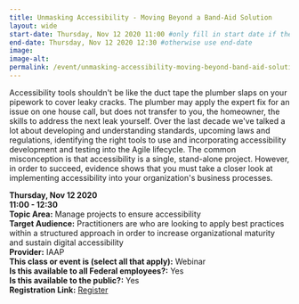 ```yaml
---
title: Unmasking Accessibility - Moving Beyond a Band-Aid Solution
layout: wide
start-date: Thursday, Nov 12 2020 11:00 #only fill in start date if the events spans multiple days
end-date: Thursday, Nov 12 2020 12:30 #otherwise use end-date
image:
image-alt: 
permalink: /event/unmasking-accessibility-moving-beyond-band-aid-solution/ 
---
```


Accessibility tools shouldn't be like the duct tape the plumber slaps on your pipework to cover leaky cracks. The plumber may apply the expert fix for an issue on one house call, but does not transfer to you, the homeowner, the skills to address the next leak yourself. Over the last decade we've talked a lot about developing and understanding standards, upcoming laws and regulations, identifying the right tools to use and incorporating accessibility development and testing into the Agile lifecycle. The common misconception is that accessibility is a single, stand-alone project. However, in order to succeed, evidence shows that you must take a closer look at implementing accessibility into your organization's business processes.

**Thursday, Nov 12 2020**     
**11:00 - 12:30**  
**Topic Area:** Manage projects to ensure accessibility  
**Target Audience:** Practitioners are who are looking to apply best practices within a structured approach in order to increase organizational maturity and sustain digital accessibility    
**Provider:** IAAP  
**This class or event is (select all that apply):** Webinar  
**Is this available to all Federal employees?:** Yes  
**Is this available to the public?:** Yes  
**Registration Link:** <a href="https://www.accessibilityassociation.org/content.asp?admin=Y&amp;contentid=631" aria-label="Event Registration Link (opens in a new window)">Register</a>
